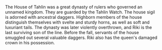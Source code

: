 The House of Tahlin was a great dynasty of rulers who governed an unnamed kingdom. They are guarded by the Tahlin Watch. The house sigil is adorned with ancestral daggers. Highborn members of the house distinguish themselves with svelte and sturdy horns, as well as soft and luxuriant tails.
The dynasty was later violently overthrown, and  Riki is the last surviving son of the line. Before the fall, servants of the house smuggled out several valuable daggers. Riki also has the queen's damaged crown in his possession.

